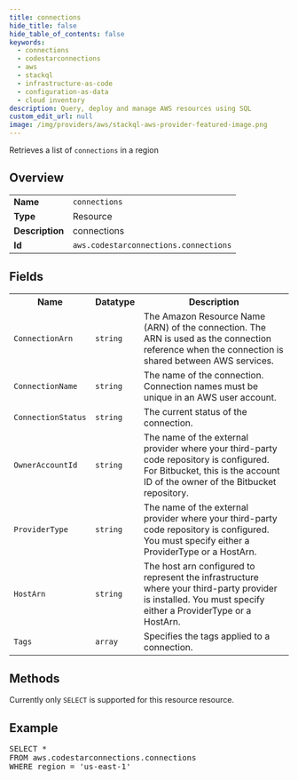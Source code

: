 ```yaml
---
title: connections
hide_title: false
hide_table_of_contents: false
keywords:
  - connections
  - codestarconnections
  - aws
  - stackql
  - infrastructure-as-code
  - configuration-as-data
  - cloud inventory
description: Query, deploy and manage AWS resources using SQL
custom_edit_url: null
image: /img/providers/aws/stackql-aws-provider-featured-image.png
---
```

Retrieves a list of <code>connections</code> in a region

## Overview
<table><tbody>
<tr><td><b>Name</b></td><td><code>connections</code></td></tr>
<tr><td><b>Type</b></td><td>Resource</td></tr>
<tr><td><b>Description</b></td><td>connections</td></tr>
<tr><td><b>Id</b></td><td><code>aws.codestarconnections.connections</code></td></tr>
</tbody></table>

## Fields
<table><tbody>
<tr><th>Name</th><th>Datatype</th><th>Description</th></tr>
<tr><td><code>ConnectionArn</code></td><td><code>string</code></td><td>The Amazon Resource Name (ARN) of the  connection. The ARN is used as the connection reference when the connection is shared between AWS services.</td></tr>
<tr><td><code>ConnectionName</code></td><td><code>string</code></td><td>The name of the connection. Connection names must be unique in an AWS user account.</td></tr>
<tr><td><code>ConnectionStatus</code></td><td><code>string</code></td><td>The current status of the connection.</td></tr>
<tr><td><code>OwnerAccountId</code></td><td><code>string</code></td><td>The name of the external provider where your third-party code repository is configured. For Bitbucket, this is the account ID of the owner of the Bitbucket repository.</td></tr>
<tr><td><code>ProviderType</code></td><td><code>string</code></td><td>The name of the external provider where your third-party code repository is configured. You must specify either a ProviderType or a HostArn.</td></tr>
<tr><td><code>HostArn</code></td><td><code>string</code></td><td>The host arn configured to represent the infrastructure where your third-party provider is installed. You must specify either a ProviderType or a HostArn.</td></tr>
<tr><td><code>Tags</code></td><td><code>array</code></td><td>Specifies the tags applied to a connection.</td></tr>

</tbody></table>

## Methods
Currently only <code>SELECT</code> is supported for this resource resource.

## Example
<pre>
SELECT *<br/>FROM aws.codestarconnections.connections<br/>WHERE region = 'us-east-1'
</pre>

